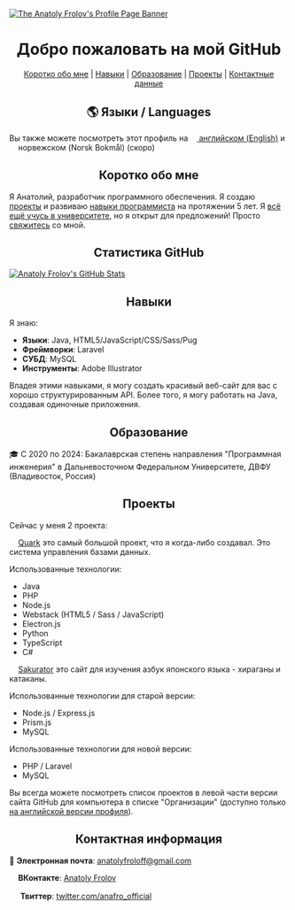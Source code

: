 [![The Anatoly Frolov's Profile Page Banner](https://github.com/anafro/anafro/blob/main/Banners/Profile.Banner.png?raw=true "Press the right mouse button and then press 'Copy the URL' to copy the URL to my GitHub page")](https://github.com/anafro)

<h1 align="center">Добро пожаловать на мой GitHub</h1>

<p align="center">
    <a href="#short-summary">Коротко обо мне</a> |
    <a href="#skills">Навыки</a> |
    <a href="#education">Образование</a> |
    <a href="#projects">Проекты</a> |
    <a href="#contacts">Контактные данные</a>
</p>

<h2 align="center">🌎 Языки / Languages</h2>

Вы также можете посмотреть этот профиль на <a href="https://github.com/anafro"><img src="https://upload.wikimedia.org/wikipedia/en/a/a4/Flag_of_the_United_States.svg" height="12"> английском (English)</a> и <img src="https://upload.wikimedia.org/wikipedia/commons/d/d9/Flag_of_Norway.svg" height="12"> норвежском (Norsk Bokmål) (скоро)

<h2 id="short-summary" align="center">Коротко обо мне</h2>
Я Анатолий, разработчик программного обеспечения. Я создаю <a href="#projects">проекты</a> и развиваю <a href="#skills">навыки программиста</a> на протяжении 5 лет. Я <a href="#education">всё ещё учусь в университете</a>, но я открыт для предложений! Просто <a href="#contacts">свяжитесь</a> со мной.

<h2 id="statistics" align="center">Статистика GitHub</h2>

[![Anatoly Frolov's GitHub Stats](https://github-readme-stats.vercel.app/api?username=anafro&show_icons=true&theme=nord&hide_title=true)](https://github.com/anuraghazra/github-readme-stats)

<h2 id="skills" align="center">Навыки</h2>
Я знаю:

* **Языки**: Java, HTML5/JavaScript/CSS/Sass/Pug
* **Фреймворки**: Laravel
* **СУБД**: MySQL
* **Инструменты**: Adobe Illustrator

Владея этими навыками, я могу создать красивый веб-сайт для вас с хорошо структурированным API. Более того, я могу работать на Java, создавая одиночные приложения.

<h2 id="education" align="center">Образование</h2>
🎓 С 2020 по 2024: Бакалаврская степень направления "Программная инженерия" в Дальневосточном Федеральном Университете, ДВФУ (Владивосток, Россия)

<h2 id="projects" align="center">Проекты</h2>
Сейчас у меня 2 проекта:

<img src="https://raw.githubusercontent.com/anafro/anafro/a54046d5e85e449e4266ecb2957c90880f1e1953/Logos/Quark.svg" width="12" height="12"> <a href="https://github.com/quark-dbms">Quark</a> это самый большой проект, что я когда-либо создавал. Это система управления базами данных. 

Использованные технологии: 

* Java
* PHP
* Node.js
* Webstack (HTML5 / Sass / JavaScript)
* Electron.js
* Python
* TypeScript
* C#

<img src="https://raw.githubusercontent.com/anafro/anafro/a54046d5e85e449e4266ecb2957c90880f1e1953/Logos/Sakurator.svg" width="12" height="12"> <a href="https://github.com/sakurator">Sakurator</a> это сайт для изучения азбук японского языка - хираганы и катаканы.

Использованные технологии для старой версии:

* Node.js / Express.js
* Prism.js
* MySQL

Использованные технологии для новой версии:

* PHP / Laravel
* MySQL

Вы всегда можете посмотреть список проектов в левой части версии сайта GitHub для компьютера в списке "Организации" (доступно только <a href="https://github.com/anafro">на английской версии профиля</a>). 

<h2 id="contacts" align="center">Контактная информация</h2>

📧 **Электронная почта**: <a href="mailto:anatolyfroloff@gmail.com">anatolyfroloff@gmail.com</a><!-- and <a href="mailto:contact@anafro.ru">contact@anafro.ru</a>-->

<img src="https://upload.wikimedia.org/wikipedia/commons/thumb/2/21/VK.com-logo.svg/288px-VK.com-logo.svg.png" width="12" height="12"> **ВКонтакте**: <a href="https://vk.com/anafro">Anatoly Frolov</a>

<img src="https://upload.wikimedia.org/wikipedia/sco/9/9f/Twitter_bird_logo_2012.svg" width="16"> **Твиттер**: [twitter.com/anafro_official](https://twitter.com/anafro_official)